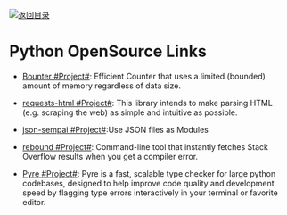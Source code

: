 [![返回目录](https://user-images.githubusercontent.com/5803001/38079637-ff0abcf0-3371-11e8-9b76-ad651620afc7.jpg)](https://github.com/wxyyxc1992/Awesome-Links)

# Python OpenSource Links

* [Bounter #Project#](https://github.com/RaRe-Technologies/bounter): Efficient Counter that uses a limited (bounded) amount of memory regardless of data size.

* [requests-html #Project#](https://github.com/kennethreitz/requests-html): This library intends to make parsing HTML (e.g. scraping the web) as simple and intuitive as possible.

- [json-sempai #Project#](https://github.com/kragniz/json-sempai):Use JSON files as Modules

- [rebound #Project#](https://github.com/shobrook/rebound): Command-line tool that instantly fetches Stack Overflow results when you get a compiler error.

- [Pyre #Project#](https://github.com/facebook/pyre-check): Pyre is a fast, scalable type checker for large python codebases, designed to help improve code quality and development speed by flagging type errors interactively in your terminal or favorite editor.
